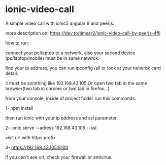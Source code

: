 # ionic-video-call
A simple video call with ionic5 angular 9 and peerjs.

more description on: https://dev.to/timsar2/ionic-video-call-by-peerjs-4fli

how to run:

connect your pc/laptop to a network, also your second device (pc/laptop/mobile) must be in same netwrok.

find your ip address, you can run ipconfig /all or look at your netwrok card detail.

it must be somthing like 192.168.43.105
Or open two tab in the same browser(two tab in chrome or two tab in firefox...) 

from your console, inside of project folder run this commands:

1- npm install

then run ionic with your ip address<your machin ip address> and ssl parameter.
  
2- ionic serve --adress 192.168.43.105 --ssl

visit url with https prefix

3- https://192.168.43.105:8100

if you can't see url, check your firewall or antivirus.
